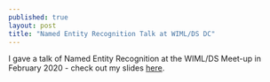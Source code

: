 ```yaml
---
published: true
layout: post
title: "Named Entity Recognition Talk at WIML/DS DC"
---
```


I gave a talk of Named Entity Recognition at the WIML/DS Meet-up in February 2020 - check out my slides [here](https://docs.google.com/presentation/d/1R6klWmkSmG0svkXyLrvg0AEg_zaJ0K2ErasWzJ30E3I/edit#slide=id.g6fe53666b4_0_36).
